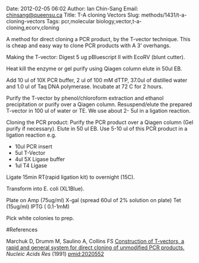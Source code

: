 Date: 2012-02-05 06:02
Author: Ian Chin-Sang
Email: chinsang@queensu.ca
Title: T-A cloning Vectors
Slug: methods/1431/t-a-cloning-vectors
Tags: pcr,molecular biology,vector,t-a-cloning,ecorv,cloning

A method for direct cloning a PCR product, by the T-vector technique. This is cheap and easy way to clone PCR products with A 3’ overhangs.









Making the T-vector:
Digest 5 ug pBluescript II with EcoRV (blunt cutter). 



Heat kill the enzyme or gel purify using Qiagen column elute in 50ul EB.



Add 10 ul of 10X PCR buffer, 2 ul of 100 mM dTTP, 37.0ul of distilled water and 1.0 ul of Taq DNA polymerase. Incubate at 72 C for 2 hours. 



Purify the T-vector by phenol/chloroform extraction and ethanol precipitation or purify over a Qiagen column.  Resuspend/elute the prepared T-vector in 100 ul of water or TE. We use about 2- 5ul in a ligation reaction.



Cloning the PCR product:
Purify the PCR product over a Qiagen column (Gel purify if necessary). Elute in 50 ul EB. Use 5-10 ul of this PCR product in a ligation reaction e.g.

* 10ul PCR insert
* 5ul T-Vector
* 4ul 5X Ligase buffer
* 1ul T4 Ligase



Ligate 15min RT(rapid ligation kit) to overnight (15C).



Transform into E. coli (XL1Blue).



Plate on Amp (75ug/ml) X-gal (spread 60ul of 2% solution on plate) Tet (15ug/ml) IPTG ( 0.1-1mM)



Pick white colonies to prep.





#References


Marchuk D, Drumm M, Saulino A, Collins FS [Construction of T-vectors, a rapid and general system for direct cloning of unmodified PCR products.](http://www.ncbi.nlm.nih.gov/pubmed/2020552) _Nucleic Acids Res_ (1991)
[pmid:2020552](http://www.ncbi.nlm.nih.gov/pubmed/2020552)



